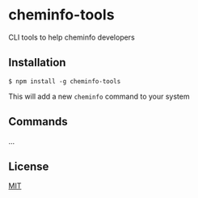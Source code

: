# cheminfo-tools

CLI tools to help cheminfo developers

## Installation

`$ npm install -g cheminfo-tools`

This will add a new `cheminfo` command to your system

## Commands

...

## License

  [MIT](./LICENSE)

